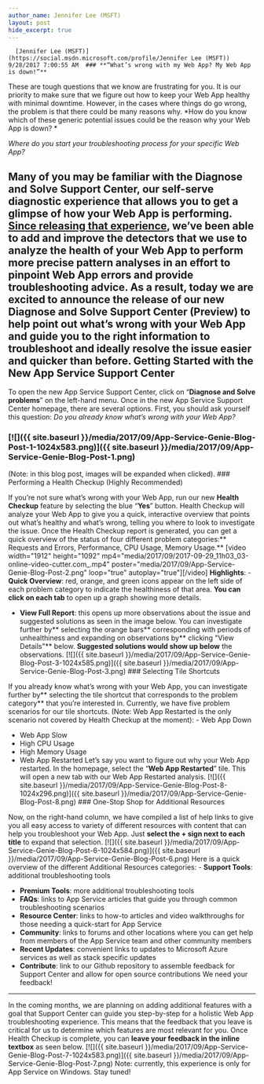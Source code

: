 ```yaml
---
author_name: Jennifer Lee (MSFT)
layout: post
hide_excerpt: true
---
```

      [Jennifer Lee (MSFT)](https://social.msdn.microsoft.com/profile/Jennifer Lee (MSFT))  9/28/2017 7:00:55 AM  ### **“What’s wrong with my Web App? My Web App is down!”**

 These are tough questions that we know are frustrating for you. It is our priority to make sure that we figure out how to keep your Web App healthy with minimal downtime. However, in the cases where things do go wrong, the problem is that there could be many reasons why. *How do you know which of these generic potential issues could be the reason why your Web App is down? *

 *Where do you start your troubleshooting process for your specific Web App?*

 Many of you may be familiar with the Diagnose and Solve Support Center, our self-serve diagnostic experience that allows you to get a glimpse of how your Web App is performing. [Since releasing that experience](https://blogs.msdn.microsoft.com/appserviceteam/2017/05/10/supportcenter/), we’ve been able to add and improve the detectors that we use to analyze the health of your Web App to perform more precise pattern analyses in an effort to pinpoint Web App errors and provide troubleshooting advice. As a result, today we are excited to announce the release of our **new Diagnose and Solve Support Center (Preview)** to help point out what’s wrong with your Web App and guide you to the right information to troubleshoot and ideally resolve the issue **easier and quicker than before.** Getting Started with the New App Service Support Center
-------------------------------------------------------

 To open the new App Service Support Center, click on “**Diagnose and Solve problems**” on the left-hand menu. Once in the new App Service Support Center homepage, there are several options. First, you should ask yourself this question: *Do you already know what’s wrong with your Web App?*

 ### [![]({{ site.baseurl }}/media/2017/09/App-Service-Genie-Blog-Post-1-1024x583.png)]({{ site.baseurl }}/media/2017/09/App-Service-Genie-Blog-Post-1.png)

 (Note: in this blog post, images will be expanded when clicked). ### Performing a Health Checkup (Highly Recommended)

 If you’re not sure what’s wrong with your Web App, run our new **Health Checkup** feature by selecting the blue “**Yes**” button. Health Checkup will analyze your Web App to give you a quick, interactive overview that points out what’s healthy and what’s wrong, telling you where to look to investigate the issue. Once the Health Checkup report is generated, you can get a quick overview of the status of four different problem categories:** Requests and Errors, Performance, CPU Usage, Memory Usage.** [video width="1912" height="1092" mp4="media/2017/09/2017-09-29\_11h03\_03-online-video-cutter.com\_.mp4" poster="media/2017/09/App-Service-Genie-Blog-Post-2.png" loop="true" autoplay="true"][/video] **Highlights**:  - **Quick Overview**: red, orange, and green icons appear on the left side of each problem category to indicate the healthiness of that area. **You can click on each tab** to open up a graph showing more details.
 - **View Full Report**: this opens up more observations about the issue and suggested solutions as seen in the image below. You can investigate further by** selecting the orange bars** corresponding with periods of unhealthiness and expanding on observations by** clicking "View Details"** below. **Suggested solutions would show up below** the observations.
  [![]({{ site.baseurl }}/media/2017/09/App-Service-Genie-Blog-Post-3-1024x585.png)]({{ site.baseurl }}/media/2017/09/App-Service-Genie-Blog-Post-3.png) ### Selecting Tile Shortcuts

 If you already know what’s wrong with your Web App, you can investigate further by** selecting the tile shortcut that corresponds to the problem category** that you’re interested in. Currently, we have five problem scenarios for our tile shortcuts. (Note: Web App Restarted is the only scenario not covered by Health Checkup at the moment):  - Web App Down
 - Web App Slow
 - High CPU Usage
 - High Memory Usage
 - Web App Restarted
  Let’s say you want to figure out why your Web App restarted. In the homepage, select the “**Web App Restarted**” tile. This will open a new tab with our Web App Restarted analysis. [![]({{ site.baseurl }}/media/2017/09/App-Service-Genie-Blog-Post-8-1024x296.png)]({{ site.baseurl }}/media/2017/09/App-Service-Genie-Blog-Post-8.png) ### One-Stop Shop for Additional Resources

 Now, on the right-hand column, we have compiled a list of help links to give you all easy access to variety of different resources with content that can help you troubleshoot your Web App. Just **select the + sign next to each title** to expand that selection. [![]({{ site.baseurl }}/media/2017/09/App-Service-Genie-Blog-Post-6-1024x584.png)]({{ site.baseurl }}/media/2017/09/App-Service-Genie-Blog-Post-6.png) Here is a quick overview of the different Additional Resources categories:  - **Support Tools**: additional troubleshooting tools
 - **Premium Tools**: more additional troubleshooting tools
 - **FAQs**: links to App Service articles that guide you through common troubleshooting scenarios
 - **Resource Center**: links to how-to articles and video walkthroughs for those needing a quick-start for App Service
 - **Community**: links to forums and other locations where you can get help from members of the App Service team and other community members
 - **Recent Updates**: convenient links to updates to Microsoft Azure services as well as stack specific updates
 - **Contribute**: link to our Github repository to assemble feedback for Support Center and allow for open source contributions
  We need your feedback!
----------------------

 In the coming months, we are planning on adding additional features with a goal that Support Center can guide you step-by-step for a holistic Web App troubleshooting experience. This means that the feedback that you leave is critical for us to determine which features are most relevant for you. Once Health Checkup is complete, you can **leave your feedback in the inline textbox** as seen below. [![]({{ site.baseurl }}/media/2017/09/App-Service-Genie-Blog-Post-7-1024x583.png)]({{ site.baseurl }}/media/2017/09/App-Service-Genie-Blog-Post-7.png) Note: currently, this experience is only for App Service on Windows. Stay tuned!     